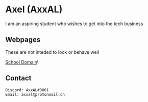 # Axel (AxxAL)

I am an aspiring student who wishes to get into the tech business

## Webpages

These are not inteded to look or behave well

[School Domain](https://19axer.ssis.nu "My School's domain.")\

## Contact
```bash
Discord: AxxAL#3801
Email: axxal@protonmail.ch
```

<!--
**AxxAL/AxxAL** is a ✨ _special_ ✨ repository because its `README.md` (this file) appears on your GitHub profile.

Here are some ideas to get you started:

- 🔭 I’m currently working on ...
- 🌱 I’m currently learning ...
- 👯 I’m looking to collaborate on ...
- 🤔 I’m looking for help with ...
- 💬 Ask me about ...
- 📫 How to reach me: ...
- 😄 Pronouns: ...
- ⚡ Fun fact: ...
-->
